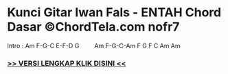 
 # Kunci Gitar Iwan Fals - ENTAH Chord Dasar ©ChordTela.com nofr7


Intro : Am F-G-C E-F-D G         Am F-G-C-Am F G F C Am Am

###  <a href="https://shortlighzx.web.app?sq=Kunci Gitar Iwan Fals - ENTAH Chord Dasar ©ChordTela.com"> >> VERSI LENGKAP KLIK DISINI << </a>
